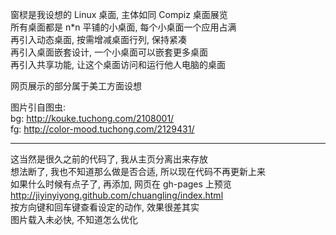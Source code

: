 
窗棂是我设想的 Linux 桌面, 主体如同 Compiz 桌面展览  
所有桌面都是 n*n 平铺的小桌面, 每个小桌面一个应用占满  
再引入动态桌面, 按需增减桌面行列, 保持紧凑  
再引入桌面嵌套设计, 一个小桌面可以嵌套更多桌面  
再引入共享功能, 让这个桌面访问和运行他人电脑的桌面  

网页展示的部分属于美工方面设想  

图片引自图虫:  
bg: http://kouke.tuchong.com/2108001/  
fg: http://color-mood.tuchong.com/2129431/  

------  

这当然是很久之前的代码了, 我从主页分离出来存放  
想法断了, 我也不知道那么做是否合适, 所以现在代码不再更新上来  
如果什么时候有点子了, 再添加, 网页在 gh-pages 上预览  
http://jiyinyiyong.github.com/chuangling/index.html  
按方向键和回车键查看设定的动作, 效果很差其实  
图片载入未必快, 不知道怎么优化  

